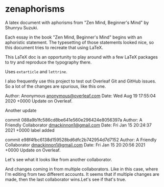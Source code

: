 # zenaphorisms
A latex document with aphorisms from "Zen Mind, Beginner's Mind" by Shunryu Suzuki.

Each essay in the book "Zen Mind, Beginner's Mind" begins with an aphoristic statement. The typesetting of those statements
looked nice, so this document tries to recreate that using LaTeX.

This LaTeX doc is an opportunity to play around with a few LaTeX packages to try and reproduce the typography there.

Uses `extarticle` and `lettrine`.

I also frequently use this project to test out Overleaf Git and GitHub issues. So a lot of the changes are spurious, like this one.

Author: Anonymous <anonymous@overleaf.com>
Date: Wed Aug 19 17:55:04 2020 +0000
Update on Overleaf.

Another update

commit 088a9b1fc586cd8be641e560e296424e8056397a
Author: A Friendly Collaborator <dmackinnon1@gmail.com>
Date:   Fri Jan 15 20:24:37 2021 +0000
label added

commit e98f4fbc6138d159528bd6dfc2b742954d7d7152
Author: A Friendly Collaborator <dmackinnon1@gmail.com>
Date:   Fri Jan 15 20:20:56 2021 +0000
Update on Overleaf.

Let's see what it looks like from another collaborator.

And changes coming in from multiple collaborators. Like in this case, where I'm editing from two different accounts. It seems that if multiple changes are made, then the last collaborator wins.Let's see if that's true.
